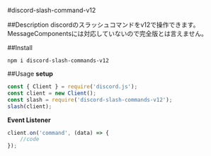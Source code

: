 #discord-slash-command-v12

##Description 
discordのスラッシュコマンドをv12で操作できます。 
MessageComponentsには対応していないので完全版とは言えません。  

##Install
```
npm i discord-slash-commands-v12
```

##Usage 
**setup** 
```js
const { Client } = require('discord.js');
const client = new Client();
const slash = require('discord-slash-commands-v12');
slash(client);
``` 

**Event Listener** 
```js
client.on('command', (data) => {
	//code
});
``` 